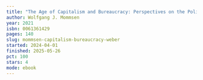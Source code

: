 ```yaml
---
title: "The Age of Capitalism and Bureaucracy: Perspectives on the Political Sociology of Max Weber"
author: Wolfgang J. Mommsen
year: 2021
isbn: 0061361429
pages: 140
slug: mommsen-capitalism-bureaucracy-weber
started: 2024-04-01
finished: 2025-05-26
pct: 100
stars: 4
mode: ebook
---
```


